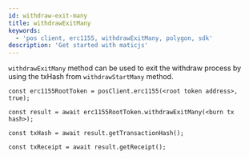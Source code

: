 ```yaml
---
id: withdraw-exit-many
title: withdrawExitMany
keywords:
  - 'pos client, erc1155, withdrawExitMany, polygon, sdk'
description: 'Get started with maticjs'
---
```


`withdrawExitMany` method can be used to exit the withdraw process by using the txHash from `withdrawStartMany` method.

```
const erc1155RootToken = posClient.erc1155(<root token address>, true);

const result = await erc1155RootToken.withdrawExitMany(<burn tx hash>);

const txHash = await result.getTransactionHash();

const txReceipt = await result.getReceipt();

```
